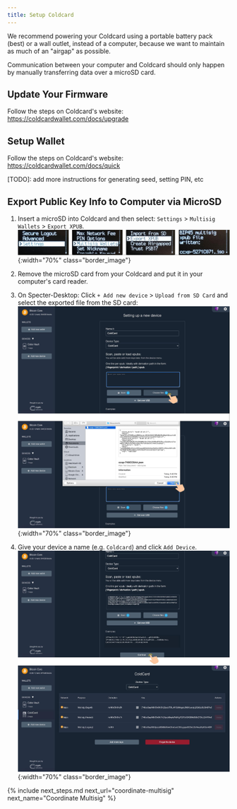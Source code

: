 ```yaml
---
title: Setup Coldcard
---
```


We recommend powering your Coldcard using a portable battery pack (best) or a wall outlet, instead of a computer, because we want to maintain as much of an "airgap" as possible.

Communication between your computer and Coldcard should only happen by manually transferring data over a microSD card.

## Update Your Firmware
Follow the steps on Coldcard's website:
<https://coldcardwallet.com/docs/upgrade>

## Setup Wallet
Follow the steps on Coldcard's website:
<https://coldcardwallet.com/docs/quick>

[TODO]: add more instructions for generating seed, setting PIN, etc

## Export Public Key Info to Computer via MicroSD
1. Insert a microSD into Coldcard and then select: `Settings` > `Multisig Wallets` > `Export XPUB`.
![](/assets/img/setup-coldcard-export-pubkey.jpg){:width="70%" class="border_image"}

1. Remove the microSD card from your Coldcard and put it in your computer's card reader.

1. On Specter-Desktop: Click `+ Add new device` > `Upload from SD Card` and select the exported file from the SD card:
![](/assets/img/setup-coldcard-specter-scan.jpg){:width="70%" class="border_image"}

1. Give your device a name (e.g. `Coldcard`) and click `Add Device`.
![](/assets/img/setup-coldcard-specter-scanned.jpg){:width="70%" class="border_image"}


{% include next_steps.md next_url="coordinate-multisig" next_name="Coordinate Multisig" %}
